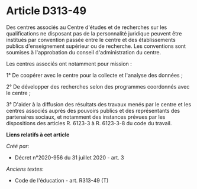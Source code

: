 # Article D313-49

Des centres associés au Centre d'études et de recherches sur les qualifications ne disposant pas de la personnalité juridique
peuvent être institués par convention passée entre le centre et des établissements publics d'enseignement supérieur ou de
recherche. Les conventions sont soumises à l'approbation du conseil d'administration du centre. 

Les centres associés ont notamment pour mission : 

1° De coopérer avec le centre pour la collecte et l'analyse des données ; 

2° De développer des recherches selon des programmes coordonnés avec le centre ; 

3° D'aider à la diffusion des résultats des travaux menés par le centre et les centres associés auprès des pouvoirs publics
et des représentants des partenaires sociaux, et notamment des instances prévues par les dispositions des articles R. 6123-3
à R. 6123-3-8 du code du travail.

**Liens relatifs à cet article**

_Créé par_:

  - Décret n°2020-956 du 31 juillet 2020 - art. 3

_Anciens textes_:

  - Code de l'éducation - art. R313-49 (T)
